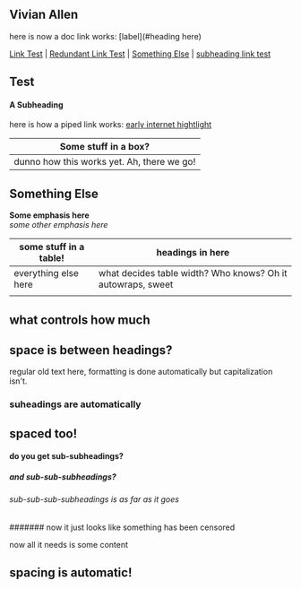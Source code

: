 ## Vivian Allen

here is now a doc link works: [label](#heading here)

[Link Test](#test) | [Redundant Link Test](#test) | [Something Else](#something-Else) | [subheading link test](##spaced-too!)

## Test

#### A Subheading

here is how a piped link works: [early internet hightlight](http://gothsuptrees.net/)

|Some stuff in a box?  |
|--------------------- |
| dunno how this works yet. Ah, there we go! |
## Something Else

**Some emphasis here**   
*some other emphasis here*

some stuff in a table!  |  headings in here |  
--|---|
everything else here  | what decides table width? Who knows? Oh it autowraps, sweet   |  
  |   |  


## what controls how much




## space is between headings?



regular old text here, formatting is done automatically but capitalization isn't.

### suheadings are automatically

## spaced too!

#### do you get sub-subheadings?
##### and sub-sub-subheadings?
###### sub-sub-sub-subheadings is as far as it goes
####### now it just looks like something has been censored

now all it needs is some content




## spacing is automatic!
